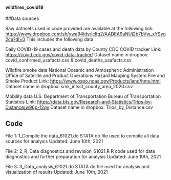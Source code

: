 #### wildfires_covid19 ####

##Data sources

Raw datasets used in code provided are available at the following link: https://www.dropbox.com/sh/ywa94ldyrlcltg2/AADEA9aNUj2b7bVw_xYSyg2ca?dl=0
This includes the following data:

Daily COVID-19 cases and death data by County
CDC COVID tracker
Link: https://covid.cdc.gov/covid-data-tracker/
Dataset name in dropbox: covid_confirmed_usafacts.csv & covid_deaths_usafacts.csv

Wildfire smoke data
National Oceanic and Atmospheric Administration
Office of Satellite and Product Operations
Hazard Mapping System Fire and Smoke Product
Link: https://www.ospo.noaa.gov/Products/land/hms.html
Dataset name in dropbox: smk_intsct_county_area_2020.csv

Mobility data
U.S. Department of Transportation 
Bureau of Transportation Statistics
Link: https://data.bts.gov/Research-and-Statistics/Trips-by-Distance/w96p-f2qv
Dataset name in dropbox: Trips_by_Distance.csv

## Code 

File 1: 1_Compile the data_61021.do
STATA do file used to compile all data sources for analysis
Updated: June 10th, 2021

File 2: 2_R_Data diagnostics and revision_61021.R
R code used for data diagnostics and further preparation for analysis
Updated: June 10th, 2021

File 3: 3_Data_analysis_61021.do
STATA do file used for analysis and visualization of results 
Updated: June 10th, 2021

